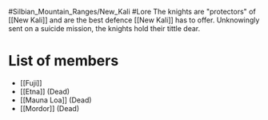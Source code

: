 #Silbian_Mountain_Ranges/New_Kali #Lore 
The knights are "protectors" of [[New Kali]] and are the best defence [[New Kali]] has to offer. Unknowingly sent on a suicide mission, the knights hold their tittle dear.
# List of members
- [[Fuji]] 
- [[Etna]] (Dead)
- [[Mauna Loa]] (Dead)
- [[Mordor]] (Dead)